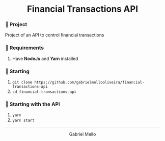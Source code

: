 <h1 align="center">
  Financial Transactions API
</h1>

### 📜 Project
Project of an API to control financial transactions

### 🔽 Requirements
1. Have **NodeJs** and **Yarn** installed

### :rocket: Starting
1. ``git clone https://github.com/gabrielmellooliveira/financial-transactions-api``
2. ``cd financial-transactions-api``

### :rocket: Starting with the API
1. ``yarn``
2. ``yarn start``

<hr>
<p align="center"> Gabriel Mello </p>
